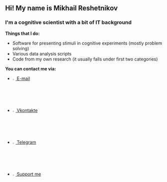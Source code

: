 ## Hi! My name is Mikhail Reshetnikov

### I'm a cognitive scientist with a bit of IT background
**Things that I do:**
- Software for presenting stimuli in cognitive experiments (mostly problem solving)
- Various data analysis scripts
- Code from my own research (it usually falls under first two categories)

**You can contact me via:**
- <img src = "https://upload.wikimedia.org/wikipedia/commons/4/4e/Mail_%28iOS%29.svg" height = 2% width = 2%>[ E-mail](mailto:mi.reshetnikov@yandex.ru)
- <img src = "https://upload.wikimedia.org/wikipedia/commons/thumb/2/21/VK.com-logo.svg/1024px-VK.com-logo.svg.png" height = 2% width = 2%>[ Vkontakte](https://vk.com/winged_sphinx)
- <img src = "https://upload.wikimedia.org/wikipedia/commons/thumb/8/82/Telegram_logo.svg/600px-Telegram_logo.svg.png" height = 2% width = 2%>[ Telegram](https://t.me/mrmeloman)

- <img src = "https://bmc-dev.s3.us-east-2.amazonaws.com/assets/icons/bmc_icon_black.png" height = 2% width = 2%>[ Support me](https://www.buymeacoffee.com/rehaile)

